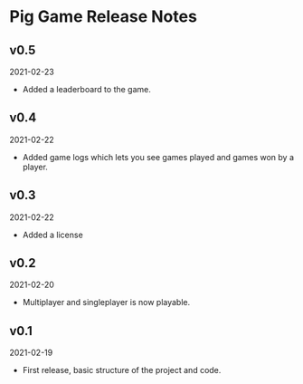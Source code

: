 # Pig Game Release Notes

## v0.5 
2021-02-23

* Added a leaderboard to the game.


## v0.4 
2021-02-22

* Added game logs which lets you see games played and games won by a player.


## v0.3 
2021-02-22

* Added a license


## v0.2 
2021-02-20

* Multiplayer and singleplayer is now playable.


## v0.1 
2021-02-19

* First release, basic structure of the project and code.
